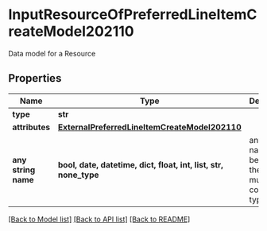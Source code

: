 # InputResourceOfPreferredLineItemCreateModel202110

Data model for a Resource

## Properties
Name | Type | Description | Notes
------------ | ------------- | ------------- | -------------
**type** | **str** |  | [optional] 
**attributes** | [**ExternalPreferredLineItemCreateModel202110**](ExternalPreferredLineItemCreateModel202110.md) |  | [optional] 
**any string name** | **bool, date, datetime, dict, float, int, list, str, none_type** | any string name can be used but the value must be the correct type | [optional]

[[Back to Model list]](../README.md#documentation-for-models) [[Back to API list]](../README.md#documentation-for-api-endpoints) [[Back to README]](../README.md)


